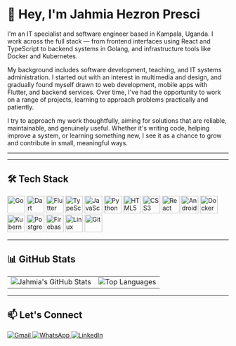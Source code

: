 # 👋 Hey, I'm Jahmia Hezron Presci

I'm an IT specialist and software engineer based in Kampala, Uganda. I work across the full stack — from frontend interfaces using React and TypeScript to backend systems in Golang, and infrastructure tools like Docker and Kubernetes.

My background includes software development, teaching, and IT systems administration. I started out with an interest in multimedia and design, and gradually found myself drawn to web development, mobile apps with Flutter, and backend services. Over time, I've had the opportunity to work on a range of projects, learning to approach problems practically and patiently.

I try to approach my work thoughtfully, aiming for solutions that are reliable, maintainable, and genuinely useful. Whether it's writing code, helping improve a system, or learning something new, I see it as a chance to grow and contribute in small, meaningful ways.

---



---

## 🛠 Tech Stack

<p align="left">
  <img src="https://cdn.jsdelivr.net/gh/devicons/devicon/icons/go/go-original.svg" alt="Go" width="40" height="40"/>
  <img src="https://cdn.jsdelivr.net/gh/devicons/devicon/icons/dart/dart-original.svg" alt="Dart" width="40" height="40"/>
  <img src="https://cdn.jsdelivr.net/gh/devicons/devicon/icons/flutter/flutter-original.svg" alt="Flutter" width="40" height="40"/>
  <img src="https://cdn.jsdelivr.net/gh/devicons/devicon/icons/typescript/typescript-original.svg" alt="TypeScript" width="40" height="40"/>
  <img src="https://cdn.jsdelivr.net/gh/devicons/devicon/icons/javascript/javascript-original.svg" alt="JavaScript" width="40" height="40"/>
  <img src="https://cdn.jsdelivr.net/gh/devicons/devicon/icons/python/python-original.svg" alt="Python" width="40" height="40"/>
  <img src="https://cdn.jsdelivr.net/gh/devicons/devicon/icons/html5/html5-original.svg" alt="HTML5" width="40" height="40"/>
  <img src="https://cdn.jsdelivr.net/gh/devicons/devicon/icons/css3/css3-original.svg" alt="CSS3" width="40" height="40"/>
  <img src="https://cdn.jsdelivr.net/gh/devicons/devicon/icons/react/react-original.svg" alt="React" width="40" height="40"/>
  <img src="https://cdn.jsdelivr.net/gh/devicons/devicon/icons/android/android-original.svg" alt="Android" width="40" height="40"/>
  <img src="https://cdn.jsdelivr.net/gh/devicons/devicon/icons/docker/docker-original.svg" alt="Docker" width="40" height="40"/>
  <img src="https://cdn.jsdelivr.net/gh/devicons/devicon/icons/kubernetes/kubernetes-plain.svg" alt="Kubernetes" width="40" height="40"/>
  <img src="https://cdn.jsdelivr.net/gh/devicons/devicon/icons/postgresql/postgresql-original.svg" alt="PostgreSQL" width="40" height="40"/>
  <img src="https://cdn.jsdelivr.net/gh/devicons/devicon/icons/firebase/firebase-plain.svg" alt="Firebase" width="40" height="40"/>
  <img src="https://cdn.jsdelivr.net/gh/devicons/devicon/icons/linux/linux-original.svg" alt="Linux" width="40" height="40"/>
  <img src="https://cdn.jsdelivr.net/gh/devicons/devicon/icons/git/git-original.svg" alt="Git" width="40" height="40"/>
</p>



---

## 📊 GitHub Stats

<table style="border: none; border-collapse: collapse;">
  <tr>
    <td valign="top" style="border: none;">
      <img src="https://github-readme-stats.vercel.app/api?username=Jahmia-Hezron&show_icons=true&theme=tokyonight&count_private=true&hide_border=true" alt="Jahmia's GitHub Stats" />
    </td>
    <td valign="top" style="border: none;">
      <img src="https://github-readme-stats.vercel.app/api/top-langs/?username=Jahmia-Hezron&layout=compact&langs_count=8&theme=tokyonight&hide_border=true" alt="Top Languages" />
    </td>
  </tr>
</table>


---

## 📫 Let's Connect

<p align="left">
  <a href="mailto:hezron.p.jahmia@gmail.com" target="_blank">
    <img src="https://img.shields.io/badge/Gmail-D14836?style=for-the-badge&logo=gmail&logoColor=white" alt="Gmail" />
  </a>
  <a href="https://wa.me/256752580722" target="_blank">
    <img src="https://img.shields.io/badge/WhatsApp-25D366?style=for-the-badge&logo=whatsapp&logoColor=white" alt="WhatsApp" />
  </a>
  <a href="https://www.linkedin.com/in/hezron-jahmia-01a165371/" target="_blank">
    <img src="https://img.shields.io/badge/LinkedIn-0A66C2?style=for-the-badge&logo=linkedin&logoColor=white" alt="LinkedIn" />
  </a>
</p>


